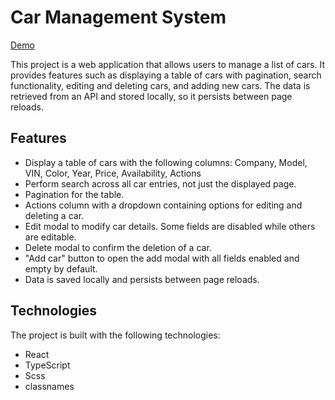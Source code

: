 # Car Management System

[Demo](https://vanyachyzh.github.io/car-list/)

This project is a web application that allows users to manage a list of cars. It provides features such as displaying a table of cars with pagination, search functionality, editing and deleting cars, and adding new cars. The data is retrieved from an API and stored locally, so it persists between page reloads.

## Features

- Display a table of cars with the following columns: Company, Model, VIN, Color, Year, Price, Availability, Actions
- Perform search across all car entries, not just the displayed page.
- Pagination for the table.
- Actions column with a dropdown containing options for editing and deleting a car.
- Edit modal to modify car details. Some fields are disabled while others are editable.
- Delete modal to confirm the deletion of a car.
- "Add car" button to open the add modal with all fields enabled and empty by default.
- Data is saved locally and persists between page reloads.

## Technologies

The project is built with the following technologies:

- React
- TypeScript
- Scss
- classnames
